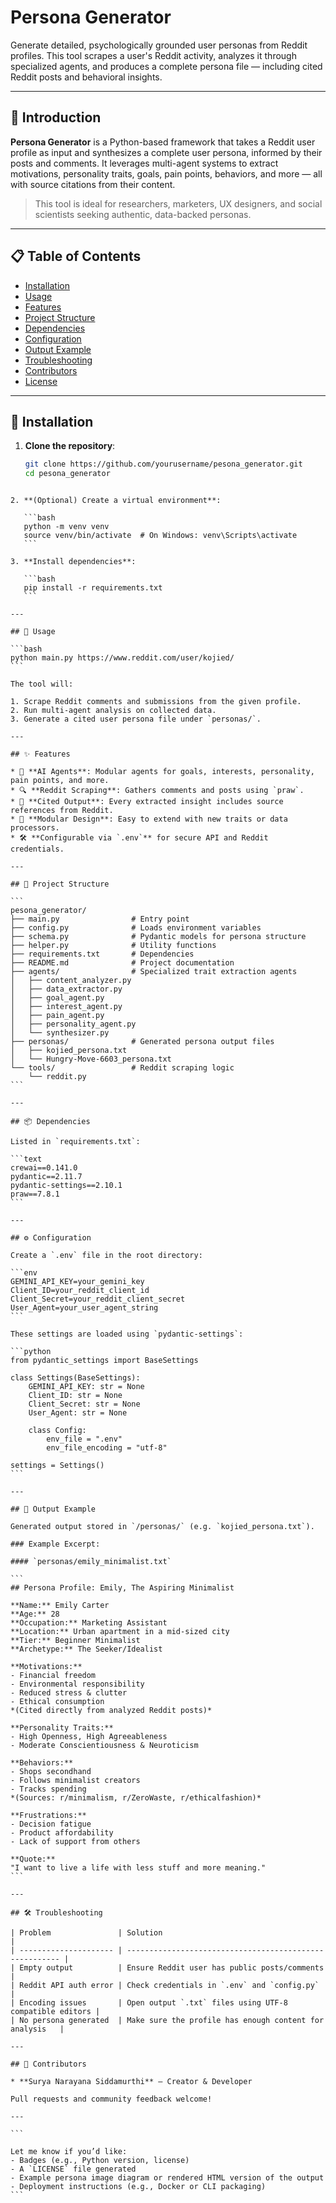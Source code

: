 # Persona Generator

Generate detailed, psychologically grounded user personas from Reddit profiles. This tool scrapes a user's Reddit activity, analyzes it through specialized agents, and produces a complete persona file — including cited Reddit posts and behavioral insights.

---

## 🧠 Introduction

**Persona Generator** is a Python-based framework that takes a Reddit user profile as input and synthesizes a complete user persona, informed by their posts and comments. It leverages multi-agent systems to extract motivations, personality traits, goals, pain points, behaviors, and more — all with source citations from their content.

> This tool is ideal for researchers, marketers, UX designers, and social scientists seeking authentic, data-backed personas.

---

## 📋 Table of Contents

- [Installation](#installation)
- [Usage](#usage)
- [Features](#features)
- [Project Structure](#project-structure)
- [Dependencies](#dependencies)
- [Configuration](#configuration)
- [Output Example](#output-example)
- [Troubleshooting](#troubleshooting)
- [Contributors](#contributors)
- [License](#license)

---

## 💾 Installation

1. **Clone the repository**:

   ```bash
   git clone https://github.com/yourusername/pesona_generator.git
   cd pesona_generator
````

2. **(Optional) Create a virtual environment**:

   ```bash
   python -m venv venv
   source venv/bin/activate  # On Windows: venv\Scripts\activate
   ```

3. **Install dependencies**:

   ```bash
   pip install -r requirements.txt
   ```

---

## 🚀 Usage

```bash
python main.py https://www.reddit.com/user/kojied/
```

The tool will:

1. Scrape Reddit comments and submissions from the given profile.
2. Run multi-agent analysis on collected data.
3. Generate a cited user persona file under `personas/`.

---

## ✨ Features

* 🧠 **AI Agents**: Modular agents for goals, interests, personality, pain points, and more.
* 🔍 **Reddit Scraping**: Gathers comments and posts using `praw`.
* 📝 **Cited Output**: Every extracted insight includes source references from Reddit.
* 🧩 **Modular Design**: Easy to extend with new traits or data processors.
* 🛠️ **Configurable via `.env`** for secure API and Reddit credentials.

---

## 🧱 Project Structure

```
pesona_generator/
├── main.py                # Entry point
├── config.py              # Loads environment variables
├── schema.py              # Pydantic models for persona structure
├── helper.py              # Utility functions
├── requirements.txt       # Dependencies
├── README.md              # Project documentation
├── agents/                # Specialized trait extraction agents
│   ├── content_analyzer.py
│   ├── data_extractor.py
│   ├── goal_agent.py
│   ├── interest_agent.py
│   ├── pain_agent.py
│   ├── personality_agent.py
│   └── synthesizer.py
├── personas/              # Generated persona output files
│   ├── kojied_persona.txt
│   └── Hungry-Move-6603_persona.txt
└── tools/                 # Reddit scraping logic
    └── reddit.py
```

---

## 📦 Dependencies

Listed in `requirements.txt`:

```text
crewai==0.141.0
pydantic==2.11.7
pydantic-settings==2.10.1
praw==7.8.1
```

---

## ⚙️ Configuration

Create a `.env` file in the root directory:

```env
GEMINI_API_KEY=your_gemini_key
Client_ID=your_reddit_client_id
Client_Secret=your_reddit_client_secret
User_Agent=your_user_agent_string
```

These settings are loaded using `pydantic-settings`:

```python
from pydantic_settings import BaseSettings

class Settings(BaseSettings):
    GEMINI_API_KEY: str = None
    Client_ID: str = None
    Client_Secret: str = None
    User_Agent: str = None

    class Config:
        env_file = ".env"
        env_file_encoding = "utf-8"

settings = Settings()
```

---

## 📄 Output Example

Generated output stored in `/personas/` (e.g. `kojied_persona.txt`).

### Example Excerpt:

#### `personas/emily_minimalist.txt`

```
## Persona Profile: Emily, The Aspiring Minimalist

**Name:** Emily Carter  
**Age:** 28  
**Occupation:** Marketing Assistant  
**Location:** Urban apartment in a mid-sized city  
**Tier:** Beginner Minimalist  
**Archetype:** The Seeker/Idealist  

**Motivations:**  
- Financial freedom  
- Environmental responsibility  
- Reduced stress & clutter  
- Ethical consumption  
*(Cited directly from analyzed Reddit posts)*

**Personality Traits:**  
- High Openness, High Agreeableness  
- Moderate Conscientiousness & Neuroticism  

**Behaviors:**  
- Shops secondhand  
- Follows minimalist creators  
- Tracks spending  
*(Sources: r/minimalism, r/ZeroWaste, r/ethicalfashion)*

**Frustrations:**  
- Decision fatigue  
- Product affordability  
- Lack of support from others  

**Quote:**  
"I want to live a life with less stuff and more meaning."  
```

---

## 🛠️ Troubleshooting

| Problem               | Solution                                                |
| --------------------- | ------------------------------------------------------- |
| Empty output          | Ensure Reddit user has public posts/comments            |
| Reddit API auth error | Check credentials in `.env` and `config.py`             |
| Encoding issues       | Open output `.txt` files using UTF-8 compatible editors |
| No persona generated  | Make sure the profile has enough content for analysis   |

---

## 👤 Contributors

* **Surya Narayana Siddamurthi** – Creator & Developer

Pull requests and community feedback welcome!

---

```

Let me know if you’d like:
- Badges (e.g., Python version, license)
- A `LICENSE` file generated
- Example persona image diagram or rendered HTML version of the output
- Deployment instructions (e.g., Docker or CLI packaging)
```
